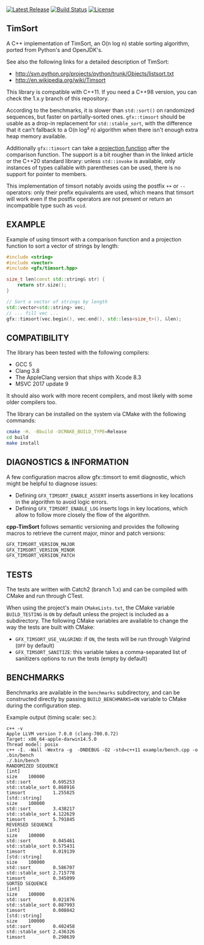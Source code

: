 [![Latest Release](https://img.shields.io/badge/release-cpp--TimSort%2F1.2.0-blue.svg)](https://github.com/timsort/cpp-TimSort/releases)
[![Build Status](https://travis-ci.org/timsort/cpp-TimSort.svg?branch=master)](https://travis-ci.org/timsort/cpp-TimSort)
[![License](https://img.shields.io/:license-mit-blue.svg)](https://doge.mit-license.org)

## TimSort

A C++ implementation of TimSort, an O(n log n) stable sorting algorithm, ported from Python's and OpenJDK's.

See also the following links for a detailed description of TimSort:
* http://svn.python.org/projects/python/trunk/Objects/listsort.txt
* http://en.wikipedia.org/wiki/Timsort

This library is compatible with C++11. If you need a C++98 version, you can check the 1.x.y branch of this repository.

According to the benchmarks, it is slower than `std::sort()` on randomized sequences, but faster on partially-sorted
ones. `gfx::timsort` should be usable as a drop-in replacement for `std::stable_sort`, with the difference that it
can't fallback to a O(n log² n) algorithm when there isn't enough extra heap memory available.

Additionally `gfx::timsort` can take a [projection function](https://ezoeryou.github.io/blog/article/2019-01-22-ranges-projection.html)
after the comparison function. The support is a bit rougher than in the linked article or the C++20 standard library:
unless `std::invoke` is available, only instances of types callable with parentheses can be used, there is no support
for pointer to members.

This implementation of timsort notably avoids using the postfix `++` or `--` operators: only their prefix equivalents
are used, which means that timsort will work even if the postfix operators are not present or return an incompatible
type such as `void`.

## EXAMPLE

Example of using timsort with a comparison function and a projection function to sort a vector of strings by length:

```cpp
#include <string>
#include <vector>
#include <gfx/timsort.hpp>

size_t len(const std::string& str) {
    return str.size();
}

// Sort a vector of strings by length
std::vector<std::string> vec;
// ... fill vec ...
gfx::timsort(vec.begin(), vec.end(), std::less<size_t>(), &len);
```

## COMPATIBILITY

The library has been tested with the following compilers:
* GCC 5
* Clang 3.8
* The AppleClang version that ships with Xcode 8.3
* MSVC 2017 update 9

It should also work with more recent compilers, and most likely with some older compilers too.

The library can be installed on the system via CMake with the following commands:

```sh
cmake -H. -Bbuild -DCMAKE_BUILD_TYPE=Release
cd build
make install
```

## DIAGNOSTICS & INFORMATION

A few configuration macros allow gfx::timsort to emit diagnostic, which might be helpful to diagnose issues:
* Defining `GFX_TIMSORT_ENABLE_ASSERT` inserts assertions in key locations in the algorithm to avoid logic errors.
* Defining `GFX_TIMSORT_ENABLE_LOG` inserts logs in key locations, which allow to follow more closely the flow of the algorithm.

**cpp-TimSort** follows semantic versioning and provides the following macros to retrieve the current major, minor
and patch versions:

```cpp
GFX_TIMSORT_VERSION_MAJOR
GFX_TIMSORT_VERSION_MINOR
GFX_TIMSORT_VERSION_PATCH
```

## TESTS

The tests are written with Catch2 (branch 1.x) and can be compiled with CMake and run through CTest.

When using the project's main `CMakeLists.txt`, the CMake variable `BUILD_TESTING` is `ON` by default unless the
project is included as a subdirectory. The following CMake variables are available to change the way the tests are
built with CMake:
* `GFX_TIMSORT_USE_VALGRIND`: if `ON`, the tests will be run through Valgrind (`OFF` by default)
* `GFX_TIMSORT_SANITIZE`: this variable takes a comma-separated list of sanitizers options to run the tests (empty by default)

## BENCHMARKS

Benchmarks are available in the `benchmarks` subdirectory, and can be constructed directly by passing `BUILD_BENCHMARKS=ON`
variable to CMake during the configuration step.

Example output (timing scale: sec.):

    c++ -v
    Apple LLVM version 7.0.0 (clang-700.0.72)
    Target: x86_64-apple-darwin14.5.0
    Thread model: posix
    c++ -I. -Wall -Wextra -g  -DNDEBUG -O2 -std=c++11 example/bench.cpp -o .bin/bench
    ./.bin/bench
    RANDOMIZED SEQUENCE
    [int]
    size	100000
    std::sort        0.695253
    std::stable_sort 0.868916
    timsort          1.255825
    [std::string]
    size	100000
    std::sort        3.438217
    std::stable_sort 4.122629
    timsort          5.791845
    REVERSED SEQUENCE
    [int]
    size	100000
    std::sort        0.045461
    std::stable_sort 0.575431
    timsort          0.019139
    [std::string]
    size	100000
    std::sort        0.586707
    std::stable_sort 2.715778
    timsort          0.345099
    SORTED SEQUENCE
    [int]
    size	100000
    std::sort        0.021876
    std::stable_sort 0.087993
    timsort          0.008042
    [std::string]
    size	100000
    std::sort        0.402458
    std::stable_sort 2.436326
    timsort          0.298639
